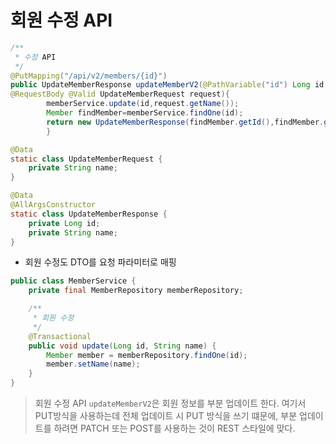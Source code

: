 # 회원 수정 API
```java
/**
 * 수정 API
 */
@PutMapping("/api/v2/members/{id}")
public UpdateMemberResponse updateMemberV2(@PathVariable("id") Long id,
@RequestBody @Valid UpdateMemberRequest request){
        memberService.update(id,request.getName());
        Member findMember=memberService.findOne(id);
        return new UpdateMemberResponse(findMember.getId(),findMember.getName());
        }

@Data
static class UpdateMemberRequest {
    private String name;
}

@Data
@AllArgsConstructor
static class UpdateMemberResponse {
    private Long id;
    private String name;
}
```
- 회원 수정도 DTO를 요청 파라미터로 매핑
```java
public class MemberService {
    private final MemberRepository memberRepository;

    /**
     * 회원 수정
     */
    @Transactional
    public void update(Long id, String name) {
        Member member = memberRepository.findOne(id);
        member.setName(name);
    }
}
```
> 회원 수정 API `updateMemberV2`은 회원 정보를 부분 업데이트 한다. 여기서 PUT방식을 사용하는데
> 전체 업데이트 시 PUT 방식을 쓰기 떄문에, 부분 업데이트를 하려면 PATCH 또는 POST를 사용하는 것이 REST 스타일에 맞다.

